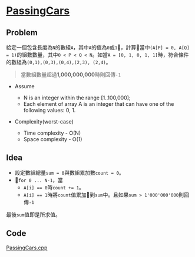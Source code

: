 # [PassingCars](https://codility.com/programmers/lessons/5-prefix_sums/passing_cars/)

## Problem

給定一個包含長度為`N`的數組`A`，其中`A`的值為`0`或`1`，計算當中`(A[P] = 0, A[Q] = 1)`的組數數量，其中`0 < P < Q < N`。如當`A = [0, 1, 0, 1, 1]`時，符合條件的數組為`(0,1),(0,3),(0,4),(2,3), (2,4)`。

> 當數組數量超過**1,000,000,000**時則回傳`-1`

- Assume
  - N is an integer within the range [1..100,000];
  - Each element of array A is an integer that can have one of the following values: 0, 1.

- Complexity(worst-case)
  - Time complexity - O(N)
  - Space complexity - O(1)

## Idea

- 設定數組總量`sum = 0`與數組累加數`count = 0`。
- `for 0 ... N-1`，當
  - `A[i] == 0`時`count += 1`。
  - `A[i] == 1`時將`count`值累加到`sum`中。且如果`sum > 1'000'000'000`則回傳`-1`

最後`sum`值即是所求值。

## Code

[PassingCars.cpp](PassingCars.cpp)